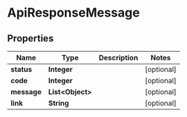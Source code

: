 
# ApiResponseMessage

## Properties
Name | Type | Description | Notes
------------ | ------------- | ------------- | -------------
**status** | **Integer** |  |  [optional]
**code** | **Integer** |  |  [optional]
**message** | **List&lt;Object&gt;** |  |  [optional]
**link** | **String** |  |  [optional]



